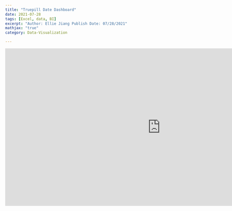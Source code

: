 ```yaml
---
title: "Truepill Date Dashboard"
date: 2021-07-28
tags: [Excel, data, BI]
excerpt: "Author: Ellie Jiang Publish Date: 07/28/2021"
mathjax: "true" 
category: Data-Visualization

---
```

<!--<img src="{{ site.url }}{{ site.baseurl }}/images/Excel/dynamicExcelReport.jpg" alt="">-->
<!--<iframe width="900" height="500" frameborder="0" scrolling="no" src="https://onedrive.live.com/embed?resid=8B290B34D8C72783%211919&authkey=%21AI0EgLL6Qi5p6N4&em=2&AllowTyping=True&ActiveCell='Report'!X6&wdHideGridlines=True&wdInConfigurator=True"></iframe>-->

<iframe width="1000" height="510" frameborder="0" scrolling="no" src="https://onedrive.live.com/embed?cid=8B290B34D8C72783&resid=8B290B34D8C72783%212746&authkey=AA3nUF7Lx2UcUsQ&em=2"></iframe>


<!--
header:
  image: "/images/Excel/dynamicExcelReport.jpg"-->
